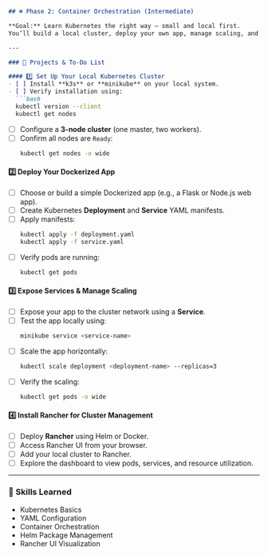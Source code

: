 ```markdown
## ☸️ Phase 2: Container Orchestration (Intermediate)

**Goal:** Learn Kubernetes the right way — small and local first.  
You’ll build a local cluster, deploy your own app, manage scaling, and visualize it all with Rancher.

---

### 🧩 Projects & To-Do List

#### 1️⃣ Set Up Your Local Kubernetes Cluster
- [ ] Install **k3s** or **minikube** on your local system.  
- [ ] Verify installation using:  
  ```bash
  kubectl version --client
  kubectl get nodes
  ```
- [ ] Configure a **3-node cluster** (one master, two workers).  
- [ ] Confirm all nodes are `Ready`:
  ```bash
  kubectl get nodes -o wide
  ```

#### 2️⃣ Deploy Your Dockerized App
- [ ] Choose or build a simple Dockerized app (e.g., a Flask or Node.js web app).  
- [ ] Create Kubernetes **Deployment** and **Service** YAML manifests.  
- [ ] Apply manifests:
  ```bash
  kubectl apply -f deployment.yaml
  kubectl apply -f service.yaml
  ```
- [ ] Verify pods are running:
  ```bash
  kubectl get pods
  ```

#### 3️⃣ Expose Services & Manage Scaling
- [ ] Expose your app to the cluster network using a **Service**.  
- [ ] Test the app locally using:
  ```bash
  minikube service <service-name>
  ```
- [ ] Scale the app horizontally:
  ```bash
  kubectl scale deployment <deployment-name> --replicas=3
  ```
- [ ] Verify the scaling:
  ```bash
  kubectl get pods -o wide
  ```

#### 4️⃣ Install Rancher for Cluster Management
- [ ] Deploy **Rancher** using Helm or Docker.  
- [ ] Access Rancher UI from your browser.  
- [ ] Add your local cluster to Rancher.  
- [ ] Explore the dashboard to view pods, services, and resource utilization.

---

### 🧠 Skills Learned
- Kubernetes Basics  
- YAML Configuration  
- Container Orchestration  
- Helm Package Management  
- Rancher UI Visualization
```
